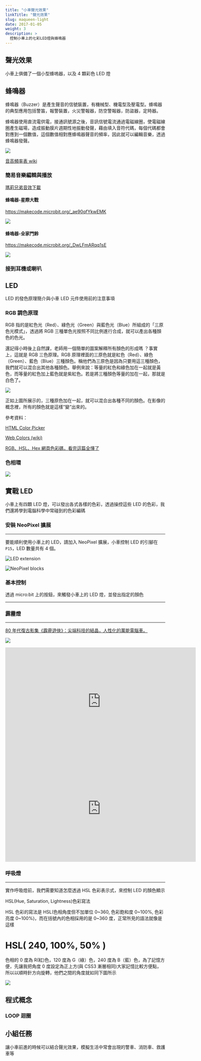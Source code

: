 ```yaml
---
title: "小車聲光效果"
linkTitle: "聲光效果"
slug: maqueen-light
date: 2017-01-05
weight: 3
description: >
  控制小車上的七彩LED燈與蜂鳴器
---
```


## 聲光效果

小車上俱備了一個小型蜂嗚器，以及 4 顆彩色 LED 燈

## 蜂鳴器

蜂鳴器（Buzzer）是產生聲音的信號裝置，有機械型、機電型及壓電型。蜂鳴器的典型應用包括警笛，報警裝置，火災警報器，防空警報器，防盜器，定時器。

蜂鳴器使用直流電供電，接通訊號源之後，音訊信號電流通過電磁線圈，使電磁線圈產生磁場，造成振動膜片週期性地振動發聲，藉由填入音符代碼，每個代碼都會對應到一個數值，這個數值相對應蜂鳴器聲音的頻率，因此就可以編輯音樂，透過蜂鳴器發聲。

![](https://i.imgur.com/i8UeSl3.jpg)

[音高頻率表 wiki](https://zh.wikipedia.org/wiki/%E9%9F%B3%E9%AB%98)

### 簡易音樂編輯與播放

[瑪莉兄弟音效下載](https://ai4kids-fcjh190729.s3.us-east-1.amazonaws.com/Day2/microbit-%E9%BA%A5%E6%98%86%E5%B0%8F%E8%BB%8A-%E8%9C%82%E9%B3%B4%E5%99%A8-%E7%91%AA%E8%8E%89%E5%85%84%E5%BC%9F.hex)

#### 蜂鳴器-星際大戰

https://makecode.microbit.org/_ae90qfYkwEMK

![](https://i.imgur.com/9yUH8SJ.png)

#### 蜂嗚器-全家門鈴

https://makecode.microbit.org/_DwLFmARqq1sE

![](https://i.imgur.com/nHWnTib.png)

### 接到耳機或喇叭

## LED

LED 的發色原理簡介與小車 LED 元件使用前的注意事項

### RGB 調色原理

RGB 指的是紅色光（Red）、綠色光（Green）與藍色光（Blue）所組成的「三原色光模式」，透過將 RGB 三種單色光按照不同比例進行合成，就可以產出各種顏色的色光。

還記得小時後上自然課，老師用一個簡單的圖案解釋所有顏色的形成嗎 ？事實上，這就是 RGB 三色原理。RGB 原理裡面的三原色就是紅色（Red）、綠色（Green）、藍色（Blue）三種顏色。稱他們為三原色是因為只要用這三種顏色，我們就可以混合出其他各種顏色。舉例來說：等量的紅色和綠色加在一起就是黃色，而等量的紅色加上藍色就是紫紅色。若是將三種顏色等量的加在一起，那就是白色了。

![](https://i.imgur.com/A6Z1h4M.png)

正如上圖所展示的，三種原色加在一起，就可以混合出各種不同的顏色。在影像的概念裡，所有的顏色就是這樣”變”出來的。

參考資料：

<a href="https://www.w3schools.com/colors/colors_picker.asp" target="_blank">HTML Color Picker</a>

<a href="https://en.wikipedia.org/wiki/Web_colors" target="_blank">Web Colors (wiki) </a>

<a href="http://csscoke.com/2015/01/01/rgb-hsl-hex/" target="_blank">RGB、HSL、Hex 網頁色彩碼，看完這篇全懂了</a>

### 色相環

![](https://i.imgur.com/Dleh2DT.png)

## 實戰 LED

小車上有四顆 LED 燈，可以發出各式各樣的色彩，透過操控這些 LED 的色彩，我們還將學到電腦科學中常碰到的色彩編碼

### 安裝 NeoPixel 擴展

---

要能順利使用小車上的 LED，請加入 NeoPixel 擴展，小車控制 LED 的引腳在 `P15`，LED 數量共有 4 個。

![LED extension](https://i.imgur.com/oHKqdOs.jpg)

![NeoPixel blocks](https://i.imgur.com/VNN0Ewj.png)

### 基本控制

透過 micro:bit 上的按鈕，來觸發小車上的 LED 燈，並發出指定的顏色

---

### 霹靂燈

---

<a href="https://www.gq.com.tw/blog/riverhong/detail-3724.html" target="_blank">80 年代復古影集《霹靂遊俠》：尖端科技的結晶，人性化的萬能電腦車。</a>

![](https://i.imgur.com/XWHPdq0.jpg)

<iframe width="600" height="337" src="https://www.youtube.com/embed/ZIQATdjKwz4" frameborder="0" allow="accelerometer; autoplay; encrypted-media; gyroscope; picture-in-picture" allowfullscreen></iframe>

<iframe width="600" height="337" src="https://www.youtube.com/embed/Jz-QRH7d0YA" frameborder="0" allow="accelerometer; autoplay; encrypted-media; gyroscope; picture-in-picture" allowfullscreen></iframe>

### 呼吸燈

---

實作呼吸燈前，我們需要知道怎麼透過 HSL 色彩表示式，來控制 LED 的顏色顯示

HSL(Hue, Saturation, Lightness)色彩寫法

HSL 色彩的寫法是 HSL(色相角度但不加單位 0~360, 色彩飽和度 0~100%, 色彩亮度 0~100%)，而在括號內的色相採用的是 0~360 度，正常所見的語法就像是這樣

<h1> HSL( 240,  100%,  50% ) </h1>

色相的 0 度為 R(紅)色，120 度為 G（綠）色，240 度為 B（藍）色，為了記憶方便，先讓我把角度 0 度設定為正上方(與 CSS3 漸層相同)大家記憶比較方便點，所以以順時針方向旋轉，他們之間的角度就如同下圖所示

![](https://i.imgur.com/Dleh2DT.png)

## 程式概念

### LOOP 迴圈

## 小組任務

讓小車前進的時候可以結合聲光效果，模擬生活中常會出現的警車、消防車、救護車等
